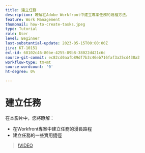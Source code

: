 ```yaml
---
title: 建立任務
description: 瞭解在Adobe Workfront中建立專案任務的幾種方法。
feature: Work Management
thumbnail: how-to-create-tasks.jpeg
type: Tutorial
role: User
level: Beginner
last-substantial-update: 2023-05-15T00:00:00Z
jira: KT-10151
exl-id: 68102c46-80be-4255-89b8-38022d421c6c
source-git-commit: ec82cd0aafb89df7b3c46eb716faf3a25cd438a2
workflow-type: tm+mt
source-wordcount: '0'
ht-degree: 0%

---
```


# 建立任務

在本影片中，您將瞭解：

* 在Workfront專案中建立任務的漫長路程
* 建立任務的一些實用捷徑

>[!VIDEO](https://video.tv.adobe.com/v/3419372/?quality=12&learn=on)
